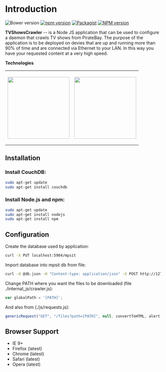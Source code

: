 Introduction
============

![Bower version](https://img.shields.io/bower/v/adminlte.svg)
[![npm version](https://img.shields.io/npm/v/admin-lte.svg)](https://www.npmjs.com/package/admin-lte)
[![Packagist](https://img.shields.io/packagist/v/almasaeed2010/adminlte.svg)](https://packagist.org/packages/almasaeed2010/adminlte)
[![NPM version](https://badge.fury.io/js/thepiratebay.svg)](http://badge.fury.io/js/thepiratebay)

**TVShowsCrawler** -- is a Node JS application that can be used to configure a daemon that crawls TV shows from PirateBay. The purpose of the application is to be deployed on devies that are up and running more than 90% of time and are connected via Ethernet to your LAN. In this way you have your requested content at a very high speed. 

**Technologies**

<table>
  <tr>
    <th><p align="right">
  <img src="https://upload.wikimedia.org/wikipedia/commons/1/16/The_Pirate_Bay_logo.svg" width="200px"/>
</p></th>
    <th><p align="left">
  <img src="https://dab1nmslvvntp.cloudfront.net/wp-content/uploads/2016/08/1470860091couch.png" width="200px"/>
</p></th>
  </tr>
</table>


## Installation

### Install CouchDB:

```bash
sudo apt-get update
sudo apt-get install couchdb
```

### Install Node.js and npm:

```bash
sudo apt-get update
sudo apt-get install nodejs
sudo apt-get install npm
```

## Configuration

Create the database used by application:
```bash
curl -X PUT localhost:5984/mpsit
```

Import database into mpsit db from file:
```bash
curl -d @db.json -H "Content-type: application/json" -X POST http://127.0.0.1:5984/mpsit/_bulk_docs
```

Change PATH where you want the files to be downloaded (file ./internal_js/crawler.js):

```javascript
var globalPath = '[PATH]';
```

And also from (./js/requests.js):
```javascript
genericRequest("GET", "/files?path=[PATH]", null, convertToHTML, alert, null)
```




## Browser Support
- IE 9+
- Firefox (latest)
- Chrome (latest)
- Safari (latest)
- Opera (latest)